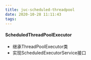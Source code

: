 ```yaml
---
title: juc-scheduled-threadpool
date: 2020-10-28 11:11:43
tags:
---
```



#### ScheduledThreadPoolExecutor
+ 继承ThreadPoolExecutor类
+ 实现ScheduledExecutorService接口

